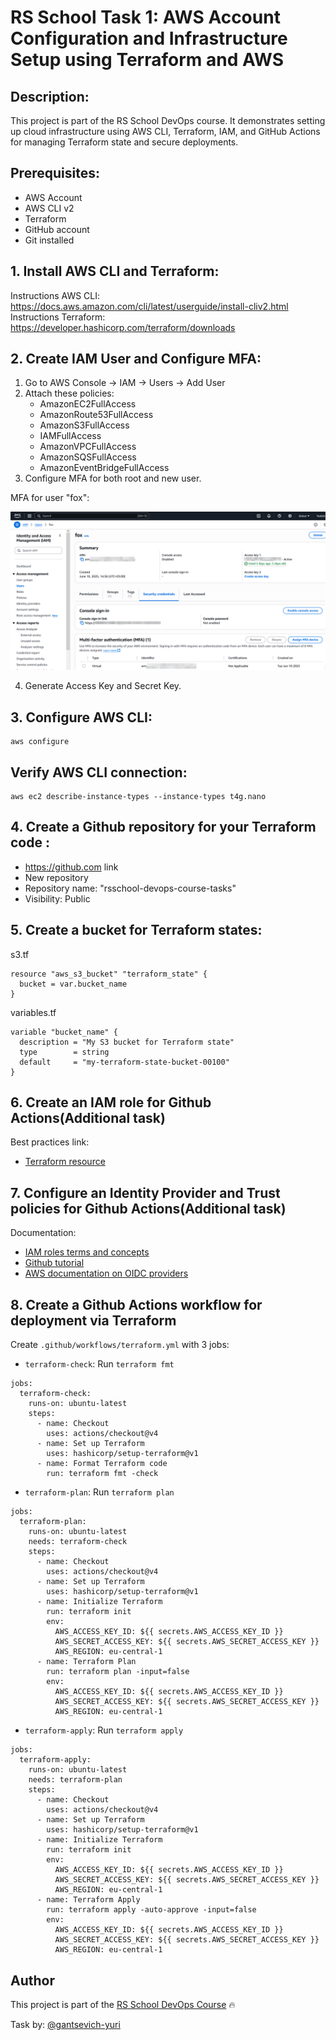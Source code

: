 # RS School Task 1: AWS Account Configuration and Infrastructure Setup using Terraform and AWS

## Description:
This project is part of the RS School DevOps course. It demonstrates setting up cloud infrastructure using AWS CLI, Terraform, IAM, and GitHub Actions for managing Terraform state and secure deployments.

## Prerequisites:
- AWS Account
- AWS CLI v2
- Terraform
- GitHub account
- Git installed

## 1. Install AWS CLI and Terraform:
Instructions AWS CLI: https://docs.aws.amazon.com/cli/latest/userguide/install-cliv2.html
Instructions Terraform: https://developer.hashicorp.com/terraform/downloads

## 2. Create IAM User and Configure MFA:

1. Go to AWS Console → IAM → Users → Add User
2. Attach these policies:
    - AmazonEC2FullAccess
    - AmazonRoute53FullAccess
    - AmazonS3FullAccess
    - IAMFullAccess
    - AmazonVPCFullAccess
    - AmazonSQSFullAccess
    - AmazonEventBridgeFullAccess
3. Configure MFA for both root and new user.

MFA for user "fox":

![mfa_fox.png](mfa_fox.png)

4. Generate Access Key and Secret Key.

## 3. Configure AWS CLI:
```
aws configure
```

## Verify AWS CLI connection:
```
aws ec2 describe-instance-types --instance-types t4g.nano
```

## 4. Create a Github repository for your Terraform code :

- https://github.com link
- New repository
- Repository name: "rsschool-devops-course-tasks"
- Visibility: Public

## 5. Create a bucket for Terraform states:

s3.tf
```
resource "aws_s3_bucket" "terraform_state" {
  bucket = var.bucket_name
}
```

variables.tf
```
variable "bucket_name" {
  description = "My S3 bucket for Terraform state"
  type        = string
  default     = "my-terraform-state-bucket-00100"
}
```

## 6. Create an IAM role for Github Actions(Additional task)
Best practices link:
- [Terraform resource](https://registry.terraform.io/providers/hashicorp/aws/latest/docs/resources/iam_role)


## 7. Configure an Identity Provider and Trust policies for Github Actions(Additional task)
Documentation:
- [IAM roles terms and concepts](https://docs.aws.amazon.com/IAM/latest/UserGuide/id_roles.html#id_roles_terms-and-concepts)
- [Github tutorial](https://docs.github.com/en/actions/security-for-github-actions/security-hardening-your-deployments/configuring-openid-connect-in-amazon-web-services)
- [AWS documentation on OIDC providers](https://docs.aws.amazon.com/IAM/latest/UserGuide/id_roles_create_for-idp_oidc.html#idp_oidc_Create_GitHub)

## 8. Create a Github Actions workflow for deployment via Terraform
Create `.github/workflows/terraform.yml` with 3 jobs:

- `terraform-check`: Run `terraform fmt`
```
jobs:
  terraform-check:
    runs-on: ubuntu-latest
    steps:
      - name: Checkout 
        uses: actions/checkout@v4
      - name: Set up Terraform
        uses: hashicorp/setup-terraform@v1
      - name: Format Terraform code
        run: terraform fmt -check
```
- `terraform-plan`: Run `terraform plan`
```
jobs:
  terraform-plan:
    runs-on: ubuntu-latest
    needs: terraform-check
    steps:
      - name: Checkout 
        uses: actions/checkout@v4
      - name: Set up Terraform
        uses: hashicorp/setup-terraform@v1
      - name: Initialize Terraform
        run: terraform init
        env:
          AWS_ACCESS_KEY_ID: ${{ secrets.AWS_ACCESS_KEY_ID }}
          AWS_SECRET_ACCESS_KEY: ${{ secrets.AWS_SECRET_ACCESS_KEY }}
          AWS_REGION: eu-central-1
      - name: Terraform Plan
        run: terraform plan -input=false
        env:
          AWS_ACCESS_KEY_ID: ${{ secrets.AWS_ACCESS_KEY_ID }}
          AWS_SECRET_ACCESS_KEY: ${{ secrets.AWS_SECRET_ACCESS_KEY }}
          AWS_REGION: eu-central-1
```
- `terraform-apply`: Run `terraform apply`
```
jobs:
  terraform-apply:
    runs-on: ubuntu-latest
    needs: terraform-plan
    steps:
      - name: Checkout
        uses: actions/checkout@v4
      - name: Set up Terraform
        uses: hashicorp/setup-terraform@v1
      - name: Initialize Terraform
        run: terraform init
        env:
          AWS_ACCESS_KEY_ID: ${{ secrets.AWS_ACCESS_KEY_ID }}
          AWS_SECRET_ACCESS_KEY: ${{ secrets.AWS_SECRET_ACCESS_KEY }}
          AWS_REGION: eu-central-1
      - name: Terraform Apply
        run: terraform apply -auto-approve -input=false
        env:
          AWS_ACCESS_KEY_ID: ${{ secrets.AWS_ACCESS_KEY_ID }}
          AWS_SECRET_ACCESS_KEY: ${{ secrets.AWS_SECRET_ACCESS_KEY }}
          AWS_REGION: eu-central-1
```

## Author

This project is part of the [RS School DevOps Course](https://github.com/rolling-scopes-school/tasks/tree/master/devops) :fire:

Task by: [@gantsevich-yuri](https://github.com/gantsevich-yuri)



